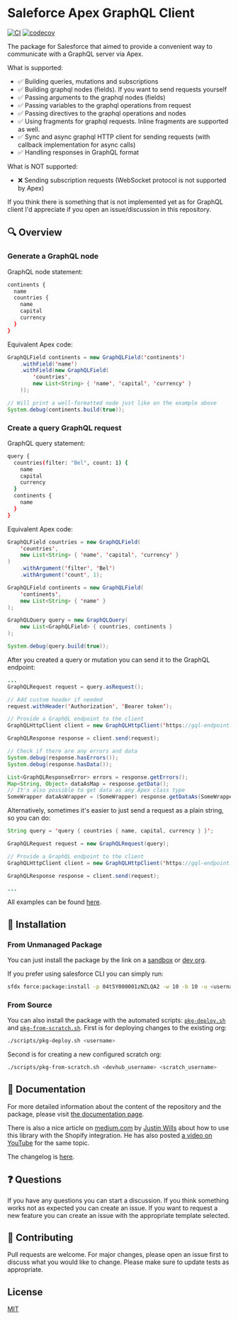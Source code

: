 # Saleforce Apex GraphQL Client

[![CI](https://github.com/IlyaMatsuev/Apex-GraphQL-Client/actions/workflows/scratch-org-ci.yml/badge.svg?branch=main)](https://github.com/IlyaMatsuev/Apex-GraphQL-Client/actions/workflows/scratch-org-ci.yml)
[![codecov](https://codecov.io/gh/IlyaMatsuev/Apex-GraphQL-Client/branch/main/graph/badge.svg?token=ZOSPAKZTGC)](https://codecov.io/gh/IlyaMatsuev/Apex-GraphQL-Client)

The package for Salesforce that aimed to provide a convenient way to communicate with a GraphQL server via Apex.

What is supported:

-   ✅ Building queries, mutations and subscriptions
-   ✅ Building graphql nodes (fields). If you want to send requests yourself
-   ✅ Passing arguments to the graphql nodes (fields)
-   ✅ Passing variables to the graphql operations from request
-   ✅ Passing directives to the graphql operations and nodes
-   ✅ Using fragments for graphql requests. Inline fragments are supported as well.
-   ✅ Sync and async graphql HTTP client for sending requests (with callback implementation for async calls)
-   ✅ Handling responses in GraphQL format

What is NOT supported:

-   ❌ Sending subscription requests (WebSocket protocol is not supported by Apex)

If you think there is something that is not implemented yet as for GraphQL client I'd appreciate if you open an issue/discussion in this repository.

## 🔍 Overview

### Generate a GraphQL node

GraphQL node statement:

```bash
continents {
  name
  countries {
    name
    capital
    currency
  }
}
```

Equivalent Apex code:

```java
GraphQLField continents = new GraphQLField('continents')
    .withField('name')
    .withField(new GraphQLField(
        'countries',
        new List<String> { 'name', 'capital', 'currency' }
    ));

// Will print a well-formatted node just like on the example above
System.debug(continents.build(true));
```

### Create a query GraphQL request

GraphQL query statement:

```bash
query {
  countries(filter: "Bel", count: 1) {
    name
    capital
    currency
  }
  continents {
    name
  }
}
```

Equivalent Apex code:

```java
GraphQLField countries = new GraphQLField(
    'countries',
    new List<String> { 'name', 'capital', 'currency' }
)
    .withArgument('filter', 'Bel')
    .withArgument('count', 1);

GraphQLField continents = new GraphQLField(
    'continents',
    new List<String> { 'name' }
);

GraphQLQuery query = new GraphQLQuery(
    new List<GraphQLField> { countries, continents }
);

System.debug(query.build(true));
```

After you created a query or mutation you can send it to the GraphQL endpoint:

```java
...
GraphQLRequest request = query.asRequest();

// Add custom header if needed
request.withHeader('Authorization', 'Bearer token');

// Provide a GraphQL endpoint to the client
GraphQLHttpClient client = new GraphQLHttpClient('https://gql-endpoint.com/graphql');

GraphQLResponse response = client.send(request);

// Check if there are any errors and data
System.debug(response.hasErrors());
System.debug(response.hasData());

List<GraphQLResponseError> errors = response.getErrors();
Map<String, Object> dataAsMap = response.getData();
// It's also possible to get data as any Apex class type
SomeWrapper dataAsWrapper = (SomeWrapper) response.getDataAs(SomeWrapper.class);
```

Alternatively, sometimes it's easier to just send a request as a plain string, so you can do:

```java
String query = 'query { countries { name, capital, currency } }';

GraphQLRequest request = new GraphQLRequest(query);

// Provide a GraphQL endpoint to the client
GraphQLHttpClient client = new GraphQLHttpClient('https://gql-endpoint.com/graphql');

GraphQLResponse response = client.send(request);

...
```

All examples can be found [here](docs/examples/).

## 🚀 Installation

### From Unmanaged Package

You can just install the package by the link on a [sandbox](http://test.salesforce.com/packaging/installPackage.apexp?p0=04t5Y000001zNZLQA2) or [dev org](http://login.salesforce.com/packaging/installPackage.apexp?p0=04t5Y000001zNZLQA2).

If you prefer using salesforce CLI you can simply run:

```bash
sfdx force:package:install -p 04t5Y000001zNZLQA2 -w 10 -b 10 -u <username>
```

### From Source

You can also install the package with the automated scripts: [`pkg-deploy.sh`](scripts/pkg-deploy.sh) and [`pkg-from-scratch.sh`](scripts/pkg-from-scratch.sh). First is for deploying changes to the existing org:

```bash
./scripts/pkg-deploy.sh <username>
```

Second is for creating a new configured scratch org:

```bash
./scripts/pkg-from-scratch.sh <devhub_username> <scratch_username>
```

## 📝 Documentation

For more detailed information about the content of the repository and the package, please visit [the documentation page](https://ilyamatsuev.github.io/Apex-GraphQL-Client/).

There is also a nice article on [medium.com](https://medium.com/@justin.wills_27437/intro-to-graphql-in-apex-salesforce-ccedb514d3c5) by [Justin Wills](https://medium.com/@justin.wills_27437) about how to use this library with the Shopify integration. He has also posted [a video on YouTube](https://www.youtube.com/watch?v=KfooQmDCGnk&t=6s) for the same topic.

The changelog is [here](https://ilyamatsuev.github.io/Apex-GraphQL-Client/#/changelog).

## ❓ Questions

If you have any questions you can start a discussion. If you think something works not as expected you can create an issue. If you want to request a new feature you can create an issue with the appropriate template selected.

## 🤝 Contributing

Pull requests are welcome. For major changes, please open an issue first to discuss what you would like to change.
Please make sure to update tests as appropriate.

## License

[MIT](LICENSE)
